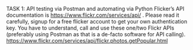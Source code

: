 TASK 1:  API testing via Postman and automating via Python
Flicker’s API documentation is https://www.flickr.com/services/api/ . Please read it carefully, signup for a free flicker account to get your own authentication key. You have to understand, call and use these one/two Flickr APIs (preferably using Postman as that is a de-facto software for API calling).
https://www.flickr.com/services/api/flickr.photos.getPopular.html


